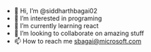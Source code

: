 - 👋 Hi, I’m @siddharthbagai02
- 👀 I’m interested in programing
- 🌱 I’m currently learning react
- 💞️ I’m looking to collaborate on amazing stuff
- 📫 How to reach me sbagai@microsoft.com

<!---
siddharthbagai02/siddharthbagai02 is a ✨ special ✨ repository because its `README.md` (this file) appears on your GitHub profile.
You can click the Preview link to take a look at your changes.
--->

